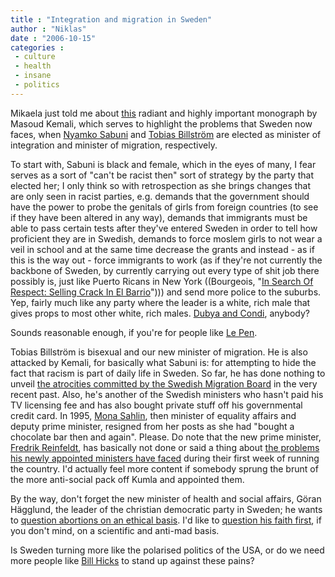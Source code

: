 ```yaml
---
title : "Integration and migration in Sweden"
author : "Niklas"
date : "2006-10-15"
categories : 
 - culture
 - health
 - insane
 - politics
---
```


Mikaela just told me about [this](http://www.dn.se/DNet/jsp/polopoly.jsp?d=572&a=580150&previousRenderType=2) radiant and highly important monograph by Masoud Kemali, which serves to highlight the problems that Sweden now faces, when [Nyamko Sabuni](http://sv.wikipedia.org/wiki/Nyamko_Sabuni) and [Tobias Billström](http://www.tobiasbillstrom.com) are elected as minister of integration and minister of migration, respectively.

To start with, Sabuni is black and female, which in the eyes of many, I fear serves as a sort of "can't be racist then" sort of strategy by the party that elected her; I only think so with retrospection as she brings changes that are only seen in racist parties, e.g. demands that the government should have the power to probe the genitals of girls from foreign countries (to see if they have been altered in any way), demands that immigrants must be able to pass certain tests after they've entered Sweden in order to tell how proficient they are in Swedish, demands to force moslem girls to not wear a veil in school and at the same time decrease the grants and instead - as if this is the way out - force immigrants to work (as if they're not currently the backbone of Sweden, by currently carrying out every type of shit job there possibly is, just like Puerto Ricans in New York ((Bourgeois, "[In Search Of Respect: Selling Crack In El Barrio](http://books.google.com/books?id=lqWYiOJI2psC&printsec=frontcover&dq=%22Bourgois%22+%22In+Search+of+Respect:+Selling+Crack+in+El+Barrio%22+)"))) and send more police to the suburbs. Yep, fairly much like any party where the leader is a white, rich male that gives props to most other white, rich males. [Dubya and Condi](http://www.dubyasworld.com/dubya-condi-celebrate.jpg), anybody?

Sounds reasonable enough, if you're for people like [Le Pen](http://en.wikipedia.org/wiki/Jean-Marie_Le_Pen).

Tobias Billström is bisexual and our new minister of migration. He is also attacked by Kemali, for basically what Sabuni is: for attempting to hide the fact that racism is part of daily life in Sweden. So far, he has done nothing to unveil [the atrocities committed by the Swedish Migration Board](https://niklasblog.com/?p=839) in the very recent past. Also, he's another of the Swedish ministers who hasn't paid his TV licensing fee and has also bought private stuff off his governmental credit card. In 1995, [Mona Sahlin](http://en.wikipedia.org/wiki/Mona_Sahlin), then minister of equality affairs and deputy prime minister, resigned from her posts as she had "bought a chocolate bar then and again". Please. Do note that the new prime minister, [Fredrik Reinfeldt](http://sv.wikipedia.org/wiki/Fredrik_Reinfeldt), has basically not done or said a thing about [the problems his newly appointed ministers have faced](https://niklasblog.com/?p=1081) during their first week of running the country. I'd actually feel more content if somebody sprung the brunt of the more anti-social pack off Kumla and appointed them.

By the way, don't forget the new minister of health and social affairs, Göran Hägglund, the leader of the christian democratic party in Sweden; he wants to [question abortions on an ethical basis](http://www.dn.se/DNet/jsp/polopoly.jsp?d=1042&a=580711&previousRenderType=6). I'd like to [question his faith first](https://niklasblog.com/?p=1014), if you don't mind, on a scientific and anti-mad basis.

Is Sweden turning more like the polarised politics of the USA, or do we need more people like [Bill Hicks](http://www.billhicks.com) to stand up against these pains?

